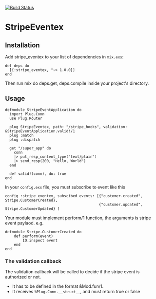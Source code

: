 [![Build Status](https://travis-ci.com/Birdly/birdly-api-2.svg?token=JhpP82VZrtp2xXfLPy5P&branch=master)](https://travis-ci.com/Birdly/birdly-api-2)
# StripeEventex

## Installation

Add stripe_eventex to your list of dependencies in `mix.exs`:

    def deps do
      [{:stripe_eventex, "~> 1.0.0}]
    end
    
Then run mix do deps.get, deps.compile inside your project's directory.

## Usage

    defmodule StripeEventApplication do
      import Plug.Conn
      use Plug.Router

      plug StripeEventex, path: "/stripe_hooks", validation: &StripeEventApplication.valid!/1
      plug :match
      plug :dispatch

      get "/super_app" do
        conn
        |> put_resp_content_type("text/plain")
        |> send_resp(200, "Hello, World")
      end

      def valid!(conn), do: true
    end
    
In your `config.exs` file, you must subscribe to event like this
    
    config :stripe_eventex, subscibed_events: [{"customer.created", Stripe.CustomerCreated},
                                               {"customer.updated", Stripe.CustomerUpdated} ]

Your module must implement perform/1 function, the arguments is stripe event paylaod.
e.g.

    defmodule Stripe.CustomerCreated do
        def perform(event)
            IO.inspect event
        end
    end

### The validation callback

The validation callback will be called to decide if the stripe event is authorized or not.

- It has to be defined in the format &Mod.fun/1.
- It receives `%Plug.Conn.__struct__`, and must return true or false
